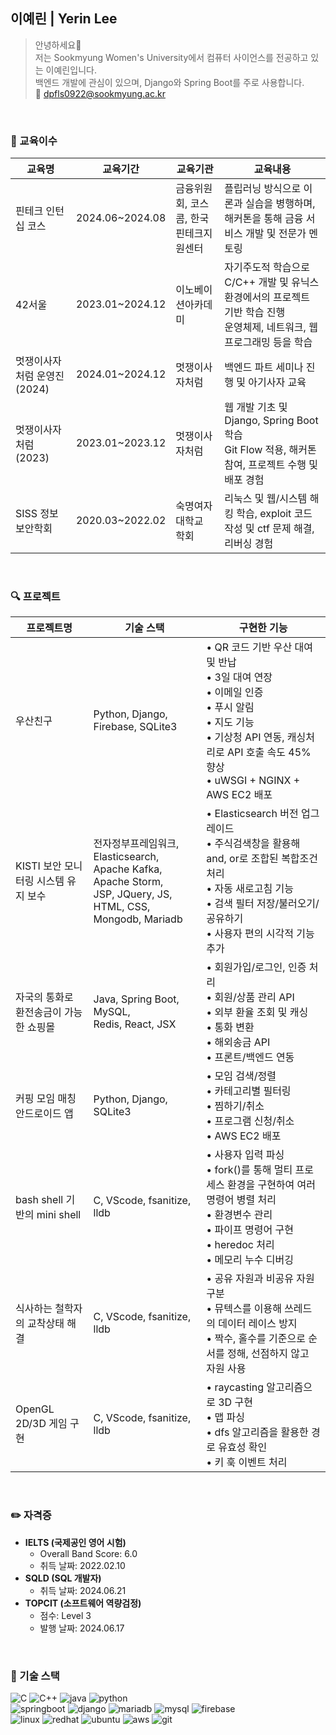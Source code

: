 ## 이예린 | Yerin Lee
>안녕하세요👋 </br>
>저는 Sookmyung Women's University에서 컴퓨터 사이언스를 전공하고 있는 이예린입니다. <br/>
>백엔드 개발에 관심이 있으며, Django와 Spring Boot를 주로 사용합니다. <br/>
>📩 dpfls0922@sookmyung.ac.kr

<br/>

### 💼 교육이수
| **교육명**|**교육기간**|**교육기관**| **교육내용** |
|----|----|----|----|
|핀테크 인턴십 코스|2024.06~2024.08|금융위원회, 코스콤, 한국핀테크지원센터|플립러닝 방식으로 이론과 실습을 병행하며, 해커톤을 통해 금융 서비스 개발 및 전문가 멘토링|
|42서울|2023.01~2024.12|이노베이션아카데미|자기주도적 학습으로 C/C++ 개발 및 유닉스 환경에서의 프로젝트 기반 학습 진행<br/> 운영체제, 네트워크, 웹 프로그래밍 등을 학습|
|멋쟁이사자처럼 운영진 (2024)|2024.01~2024.12|멋쟁이사자처럼|백엔드 파트 세미나 진행 및 아기사자 교육|
|멋쟁이사자처럼 (2023)| 2023.01~2023.12|멋쟁이사자처럼|웹 개발 기초 및 Django, Spring Boot 학습<br/> Git Flow 적용, 해커톤 참여, 프로젝트 수행 및 배포 경험|
|SISS 정보보안학회|2020.03~2022.02|숙명여자대학교 학회|리눅스 및 웹/시스템 해킹 학습, exploit 코드 작성 및 ctf 문제 해결, 리버싱 경험|

<br/>

### 🔍 프로젝트
|**프로젝트명**|**기술 스택**|**구현한 기능** |
|----|----|----|
|우산친구|Python, Django, Firebase, SQLite3|• QR 코드 기반 우산 대여 및 반납<br/> • 3일 대여 연장 <br/> • 이메일 인증<br/> • 푸시 알림<br/> • 지도 기능<br/> • 기상청 API 연동, 캐싱처리로 API 호출 속도 45% 향상 <br/> • uWSGI + NGINX + AWS EC2 배포|
|KISTI 보안 모니터링 시스템 유지 보수|전자정부프레임워크, Elasticsearch, <br/>Apache Kafka, Apache Storm,<br/> JSP, JQuery, JS, HTML, CSS, Mongodb, Mariadb |• Elasticsearch 버전 업그레이드<br/> • 주식검색창을 활용해 and, or로 조합된 복합조건 처리<br/> • 자동 새로고침 기능<br/> • 검색 필터 저장/불러오기/공유하기 <br/> • 사용자 편의 시각적 기능 추가|
|자국의 통화로 환전송금이 가능한 쇼핑몰|Java, Spring Boot, MySQL,<br/> Redis, React, JSX |• 회원가입/로그인, 인증 처리<br/> • 회원/상품 관리 API<br/> • 외부 환율 조회 및 캐싱<br/> • 통화 변환<br/> • 해외송금 API<br/> • 프론트/백엔드 연동|
|커핑 모임 매칭 안드로이드 앱|Python, Django, SQLite3|• 모임 검색/정렬<br/> • 카테고리별 필터링<br/> • 찜하기/취소 <br/> • 프로그램 신청/취소<br/> • AWS EC2 배포|
|bash shell 기반의 mini shell|C, VScode, fsanitize, lldb|• 사용자 입력 파싱<br/> • fork()를 통해 멀티 프로세스 환경을 구현하여 여러 명령어 병렬 처리<br/> • 환경변수 관리<br/> • 파이프 명령어 구현<br/> • heredoc 처리<br/> • 메모리 누수 디버깅|
|식사하는 철학자의 교착상태 해결|C, VScode, fsanitize, lldb|• 공유 자원과 비공유 자원 구분<br/> • 뮤텍스를 이용해 쓰레드의 데이터 레이스 방지<br/> • 짝수, 홀수를 기준으로 순서를 정해, 선점하지 않고 자원 사용 <br/>|
|OpenGL 2D/3D 게임 구현|C, VScode, fsanitize, lldb| • raycasting 알고리즘으로 3D 구현<br/> • 맵 파싱<br/> • dfs 알고리즘을 활용한 경로 유효성 확인<br/> • 키 훅 이벤트 처리|

<br/>

### ✏️ 자격증
- **IELTS (국제공인 영어 시험)**
  - Overall Band Score: 6.0
  - 취득 날짜: 2022.02.10
- **SQLD (SQL 개발자)**
  - 취득 날짜: 2024.06.21
- **TOPCIT (소프트웨어 역량검정)**
  - 점수: Level 3
  - 발행 날짜: 2024.06.17

<br/>

### 🚀 기술 스택
![C](https://img.shields.io/badge/C-A8B9CC?style=flat-square&logo=c&logoColor=white)
![C++](https://img.shields.io/badge/C++-00599C?style=flat-square&logo=cplusplus&logoColor=white)
![java](https://img.shields.io/badge/Java-ED8B00?style=flat-square&logo=openjdk&logoColor=white)
![python](https://img.shields.io/badge/python-3776AB?style=flat-square&logo=python&logoColor=white)
<br/>
![springboot](https://img.shields.io/badge/SpringBoot-6DB33F?style=flat-square&logo=spring&logoColor=white)
![django](https://img.shields.io/badge/Django-092E20?style=flat-square&logo=django&logoColor=white)
![mariadb](https://img.shields.io/badge/MariaDB-003545?style=flat-square&logo=mariadb&logoColor=white)
![mysql](https://img.shields.io/badge/MySQL-00000F?style=flat-square&logo=mysql&logoColor=white)
![firebase](https://img.shields.io/badge/Firebase-039BE5?style=flat-square&logo=Firebase&logoColor=white)
<br/>
![linux](https://img.shields.io/badge/Linux-FCC624?style=flat-square&logo=linux&logoColor=black)
![redhat](https://img.shields.io/badge/Red%20Hat-EE0000?style=flat-square&logo=redhat&logoColor=white)
![ubuntu](https://img.shields.io/badge/Ubuntu-E95420?style=flat-square&logo=ubuntu&logoColor=white)
![aws](https://img.shields.io/badge/Amazon_AWS-FF9900?style=flat-square&logo=amazonaws&logoColor=white)
![git](https://img.shields.io/badge/git-F05032?style=flat-square&logo=git&logoColor=white)
